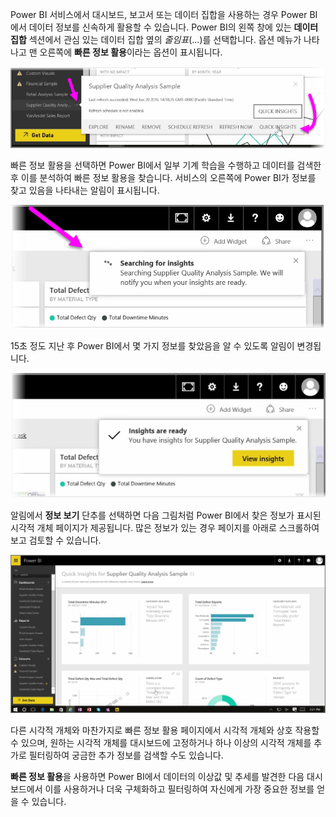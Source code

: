 Power BI 서비스에서 대시보드, 보고서 또는 데이터 집합을 사용하는 경우 Power BI에서 데이터 정보를 신속하게 활용할 수 있습니다. Power BI의 왼쪽 창에 있는 **데이터 집합** 섹션에서 관심 있는 데이터 집합 옆의 *줄임표*(...)를 선택합니다. 옵션 메뉴가 나타나고 맨 오른쪽에 **빠른 정보 활용**이라는 옵션이 표시됩니다.

![](media/4-1a-quick-insights/4-1a_1.png)

빠른 정보 활용을 선택하면 Power BI에서 일부 기계 학습을 수행하고 데이터를 검색한 후 이를 분석하여 빠른 정보 활용을 찾습니다. 서비스의 오른쪽에 Power BI가 정보를 찾고 있음을 나타내는 알림이 표시됩니다.

![](media/4-1a-quick-insights/4-1a_2.png)

15초 정도 지난 후 Power BI에서 몇 가지 정보를 찾았음을 알 수 있도록 알림이 변경됩니다.

![](media/4-1a-quick-insights/4-1a_3.png)

알림에서 **정보 보기** 단추를 선택하면 다음 그림처럼 Power BI에서 찾은 정보가 표시된 시각적 개체 페이지가 제공됩니다. 많은 정보가 있는 경우 페이지를 아래로 스크롤하여 보고 검토할 수 있습니다.

![](media/4-1a-quick-insights/4-1a_4.png)

다른 시각적 개체와 마찬가지로 빠른 정보 활용 페이지에서 시각적 개체와 상호 작용할 수 있으며, 원하는 시각적 개체를 대시보드에 고정하거나 하나 이상의 시각적 개체를 추가로 필터링하여 궁금한 추가 정보를 검색할 수도 있습니다.

**빠른 정보 활용**을 사용하면 Power BI에서 데이터의 이상값 및 추세를 발견한 다음 대시보드에서 이를 사용하거나 더욱 구체화하고 필터링하여 자신에게 가장 중요한 정보를 얻을 수 있습니다.

